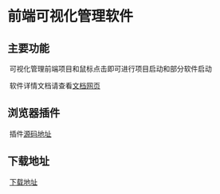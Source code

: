 # 前端可视化管理软件

## 主要功能

​	可视化管理前端项目和鼠标点击即可进行项目启动和部分软件启动

​	软件详情文档请查看[文档网页](https://visual.996day.com/ )

## 浏览器插件

​	插件[源码地址](https://github.com/424490034/pci-chrome)

## 下载地址

​	[下载地址](https://basics.996day.com/webPciDownload)